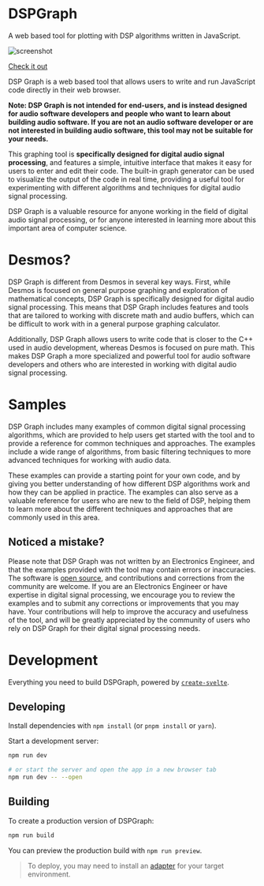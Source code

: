 # DSPGraph
A web based tool for plotting with DSP algorithms written in JavaScript.

![screenshot](https://replicataudio.com/img/dspgraph/fsBig.gif)

[Check it out](https://replicataudio.com/lab/dspgraph/app)

DSP Graph is a web based tool that allows users to write and run JavaScript code directly in their web browser.

**Note: DSP Graph is not intended for end-users, and is instead designed for audio software developers and people who want to learn about building audio software. If you are not an audio software developer or are not interested in building audio software, this tool may not be suitable for your needs.**

This graphing tool is **specifically designed for digital audio signal processing**, and features a simple, intuitive interface that makes it easy for users to enter and edit their code. The built-in graph generator can be used to visualize the output of the code in real time, providing a useful tool for experimenting with different algorithms and techniques for digital audio signal processing. 

DSP Graph is a valuable resource for anyone working in the field of digital audio signal processing, or for anyone interested in learning more about this important area of computer science.

# Desmos?

DSP Graph is different from Desmos in several key ways. First, while Desmos is focused on general purpose graphing and exploration of mathematical concepts, DSP Graph is specifically designed for digital audio signal processing. This means that DSP Graph includes features and tools that are tailored to working with discrete math and audio buffers, which can be difficult to work with in a general purpose graphing calculator. 

Additionally, DSP Graph allows users to write code that is closer to the C++ used in audio development, whereas Desmos is focused on pure math. This makes DSP Graph a more specialized and powerful tool for audio software developers and others who are interested in working with digital audio signal processing.

# Samples

DSP Graph includes many examples of common digital signal processing algorithms, which are provided to help users get started with the tool and to provide a reference for common techniques and approaches. The examples include a wide range of algorithms, from basic filtering techniques to more advanced techniques for working with audio data. 

These examples can provide a starting point for your own code, and by giving you better understanding of how different DSP algorithms work and how they can be applied in practice. The examples can also serve as a valuable reference for users who are new to the field of DSP, helping them to learn more about the different techniques and approaches that are commonly used in this area.

## Noticed a mistake?

Please note that DSP Graph was not written by an Electronics Engineer, and that the examples provided with the tool may contain errors or inaccuracies. The software is [open source](https://github.com/ReplicatAudio/DSPGraphJS), and contributions and corrections from the community are welcome. If you are an Electronics Engineer or have expertise in digital signal processing, we encourage you to review the examples and to submit any corrections or improvements that you may have. Your contributions will help to improve the accuracy and usefulness of the tool, and will be greatly appreciated by the community of users who rely on DSP Graph for their digital signal processing needs.

# Development

Everything you need to build DSPGraph, powered by [`create-svelte`](https://github.com/sveltejs/kit/tree/master/packages/create-svelte).

## Developing

Install dependencies with `npm install` (or `pnpm install` or `yarn`).

Start a development server:

```bash
npm run dev

# or start the server and open the app in a new browser tab
npm run dev -- --open
```

## Building

To create a production version of DSPGraph:

```bash
npm run build
```

You can preview the production build with `npm run preview`.

> To deploy, you may need to install an [adapter](https://kit.svelte.dev/docs/adapters) for your target environment.
